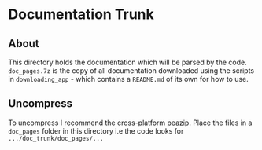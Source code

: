 # Documentation Trunk

## About

This directory holds the documentation which will be parsed by the code.
`doc_pages.7z` is the copy of all documentation downloaded using the scripts 
in `downloading_app` - which contains a `README.md` of its own for how to use.

## Uncompress

To uncompress I recommend the cross-platform [peazip](https://peazip.github.io). 
Place the files in a `doc_pages` folder in this directory i.e the code 
looks for `.../doc_trunk/doc_pages/...`
